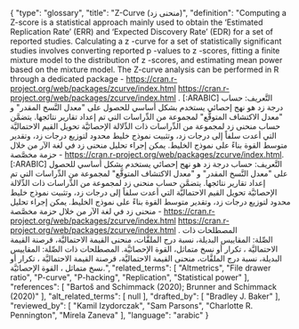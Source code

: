 {
    "type": "glossary",
    "title": "Z-Curve (منحنى زد)",
    "definition": "Computing a Z-score is a statistical approach mainly used to obtain the ‘Estimated Replication Rate’ (ERR) and ‘Expected Discovery Rate’ (EDR) for a set of reported studies. Calculating a z -curve for a set of statistically significant studies involves converting reported p -values to z -scores, fitting a finite mixture model to the distribution of z -scores, and estimating mean power based on the mixture model. The Z-curve analysis can be performed in R through a dedicated package - https://cran.r-project.org/web/packages/zcurve/index.html https://cran.r-project.org/web/packages/zcurve/index.html . [:ARABIC] التَّعريف: حساب درجة زد هو نهج إحصائي يستخدم بشكل أساسي للحصول على \"معدل النَّسخ المقدر\" و \"معدل الاكتشاف المتوقَّع\" لمجموعة من الدِّراسات التي تم إعداد تقارير نتائجها. يتضمَّن حساب منحنى زد لمجموعة من الدِّراسات ذات الدِّلالة الإحصائيَّة تحويل القيم الاحتماليَّة التي أعدت سلفاً إلى درجات زد، وتثبيت نموذج خليط محدود لتوزيع درجات زد، وتقدير متوسط ​​القوة بناءً على نموذج الخليط. يمكن إجراء تحليل منحنى زد في لغة الآر من خلال حزمة مخصَّصة - https://cran.r-project.org/web/packages/zcurve/index.html. [:ARABIC] التَّعريف: حساب درجة زد هو نهج إحصائي يستخدم بشكل أساسي للحصول على \"معدل النَّسخ المقدر\" و \"معدل الاكتشاف المتوقَّع\" لمجموعة من الدِّراسات التي تم إعداد تقارير نتائجها. يتضمَّن حساب منحنى زد لمجموعة من الدِّراسات ذات الدِّلالة الإحصائيَّة تحويل القيم الاحتماليَّة التي أعدت سلفاً إلى درجات زد، وتثبيت نموذج خليط محدود لتوزيع درجات زد، وتقدير متوسط ​​القوة بناءً على نموذج الخليط. يمكن إجراء تحليل منحنى زد في لغة الآر من خلال حزمة مخصَّصة - https://cran.r-project.org/web/packages/zcurve/index.html https://cran.r-project.org/web/packages/zcurve/index.html . المصطلحات ذات الصِّلة: المقاييس البديلة، نسبة درج الملفَّات، منحنى القيمة الاحتماليَّة، قرصنة القيمة الاحتماليَّة ، تكرار أو نسخ متماثل، القوة الإحصائيَّة. المصطلحات ذات الصِّلة: المقاييس البديلة، نسبة درج الملفَّات، منحنى القيمة الاحتماليَّة، قرصنة القيمة الاحتماليَّة ، تكرار أو نسخ متماثل ، القوة الإحصائيَّة.",
    "related_terms": [
        "Altmetrics",
        "File drawer ratio",
        "P-curve",
        "P-hacking",
        "Replication",
        "Statistical power"
    ],
    "references": [
        "Bartoš and Schimmack (2020); Brunner and Schimmack (2020)"
    ],
    "alt_related_terms": [
        null
    ],
    "drafted_by": [
        "Bradley J. Baker"
    ],
    "reviewed_by": [
        "Kamil Izydorczak",
        "Sam Parsons",
        "Charlotte R. Pennington",
        "Mirela Zaneva"
    ],
    "language": "arabic"
}